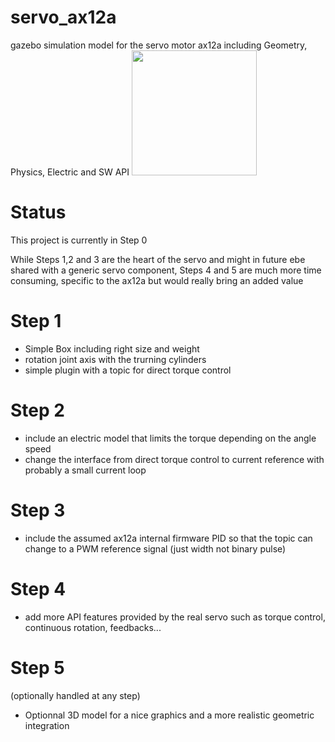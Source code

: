 # servo_ax12a
gazebo simulation model for the servo motor ax12a including Geometry, Physics, Electric and SW API
<img src="https://github.com/Roblibs/servo_ax12a/blob/master/media/AX12A.jpg" height=200>


# Status
This project is currently in Step 0

While Steps 1,2 and 3 are the heart of the servo and might in future ebe shared with a generic servo component,
Steps 4 and 5 are much more time consuming, specific to the ax12a but would really bring an added value

# Step 1
- Simple Box including right size and weight
- rotation joint axis with the trurning cylinders
- simple plugin with a topic for direct torque control

# Step 2
- include an electric model that limits the torque depending on the angle speed
- change the interface from direct torque control to current reference with probably a small current loop 

# Step 3
- include the assumed ax12a internal firmware PID so that the topic can change to a PWM reference signal (just width not binary pulse)

# Step 4
- add more API features provided by the real servo such as torque control, continuous rotation, feedbacks...

# Step 5
(optionally handled at any step)
- Optionnal 3D model for a nice graphics and a more realistic geometric integration

